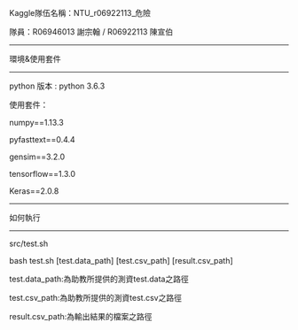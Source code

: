 Kaggle隊伍名稱：NTU_r06922113_危險

隊員：R06946013 謝宗翰 / R06922113 陳宣伯

----------------------------------------

環境&使用套件

----------------------------------------

python 版本 : python 3.6.3

使用套件：

numpy==1.13.3

pyfasttext==0.4.4

gensim==3.2.0

tensorflow==1.3.0

Keras==2.0.8

----------------------------------------

如何執行 

----------------------------------------

src/test.sh

bash test.sh [test.data_path] [test.csv_path] [result.csv_path]

test.data_path:為助教所提供的測資test.data之路徑

test.csv_path:為助教所提供的測資test.csv之路徑

result.csv_path:為輸出結果的檔案之路徑